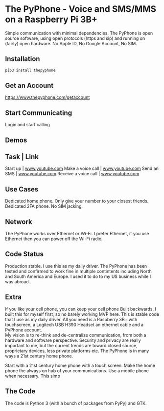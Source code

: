 # The PyPhone - Voice and SMS/MMS on a Raspberry Pi 3B+

Simple communication with minimal dependencies.  The PyPhone is open source software, using open protocols (https and sip) and running on (fairly) open hardware. No Apple ID, No Google Account, No SIM.  

## Installation
```python
pip3 install thepyphone
```
## Get an Account
https://www.thepyphone.com/getaccount

## Start Communicating
Login and start calling

## Demos
Task | Link
---------
Start up | www.youtube.com
Make a voice call | www.youtube.com
Send an SMS | www.youtube.com
Receive a voice call | www.youtube.com
## Use Cases
Dedicated home phone.  Only give your number to your closest friends.
Dedicated 2FA phone. No SIM jacking.
## Network
The PyPhone works over Ethernet or Wi-Fi.  I prefer Ethernet, if you use Ethernet then you can power off the Wi-Fi radio.
## Code Status
Production stable.  I use this as my daily driver.  The PyPhone has been tested and confirmed to work fine in multiple contintents including North and South America and Europe. I used it to do to my US business while I was abroad..
## Extra
If you like your cell phone, you can keep your cell phone
Built backwards, I built this for myself first, so no barely working MVP here.  This is  stable code that I use as my daily driver.
All you need is a Raspberry 3B+ with touchscreen, a Logitech USB H390 Headset an ethernet cable and a PyPhone account.  
My vision is to re-think and de-centralize communication, from both a hardware and software perspective.  Security and privacy are really important to me, but the current trends are toward closed source, proprietary devices, less private platforms etc.  The PyPhone is in many ways a 21st century home phone.

Start with a 21st century home phone with a touch screen.  Make the home phone the always on hub of your communications.  Use a mobile phone when necessary.  This simp
## The Code
The code is Python 3 (with a bunch of packages from PyPy) and GTK. 
